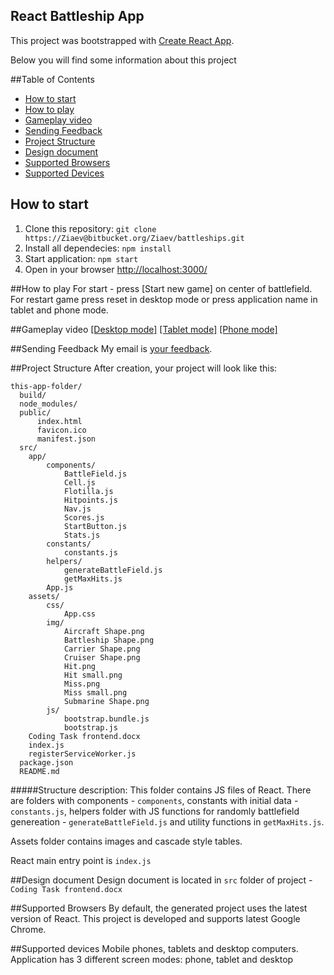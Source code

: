 ## React Battleship App
This project was bootstrapped with [Create React App](https://github.com/facebookincubator/create-react-app).

Below you will find some information about this project<br>

##Table of Contents
- [How to start](#how-to-start)
- [How to play](#how-to-play)
- [Gameplay video](#gameplay-video)
- [Sending Feedback](#sending-feedback)
- [Project Structure](#project-structure)
- [Design document](#design-document)
- [Supported Browsers](#supported-browsers)
- [Supported Devices](#supported-devices)

## How to start
1. Clone this repository:
    ```git clone https://Ziaev@bitbucket.org/Ziaev/battleships.git``` 
2. Install all dependecies:
    ```npm install```
3. Start application:
    ```npm start```
4. Open in your browser [http://localhost:3000/](http://localhost:3000/)

##How to play
For start - press [Start new game] on center of battlefield. For restart game press reset in desktop mode or press application name in tablet and phone mode.

##Gameplay video
[[Desktop mode]](https://youtu.be/h8oCAoSDTp0)
[[Tablet mode]](https://youtu.be/u4tn8XlQfws)
[[Phone mode]](https://youtu.be/3k3QLbknZHs)

##Sending Feedback
My email is [your feedback](aziaev@gmail.com).

##Project Structure
After creation, your project will look like this:
```
this-app-folder/
  build/
  node_modules/
  public/
      index.html
      favicon.ico
      manifest.json
  src/
    app/
        components/
            BattleField.js
            Cell.js
            Flotilla.js
            Hitpoints.js
            Nav.js
            Scores.js
            StartButton.js
            Stats.js
        constants/
            constants.js
        helpers/
            generateBattleField.js
            getMaxHits.js
        App.js
    assets/
        css/
            App.css
        img/
            Aircraft Shape.png
            Battleship Shape.png
            Carrier Shape.png
            Cruiser Shape.png
            Hit.png
            Hit small.png
            Miss.png
            Miss small.png
            Submarine Shape.png
        js/
            bootstrap.bundle.js
            bootstrap.js
    Coding Task frontend.docx
    index.js
    registerServiceWorker.js
  package.json
  README.md  
```

#####Structure description:
This folder contains JS files of React. There are folders with components - ```components```, constants with initial data - ```constants.js```, helpers folder with JS functions for randomly  battlefield genereation - ```generateBattleField.js``` and utility functions in ```getMaxHits.js```.

Assets folder contains images and cascade style tables.

React main entry point is ```index.js```

##Design document
Design document is located in ```src``` folder of project - ```Coding Task frontend.docx```

##Supported Browsers
By default, the generated project uses the latest version of React. This project is developed and supports latest Google Chrome.

##Supported devices
Mobile phones, tablets and desktop computers. Application has 3 different screen modes: phone, tablet and desktop
